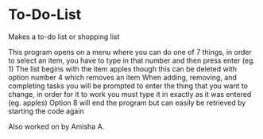 # To-Do-List
Makes a to-do list or shopping list

This program opens on a menu where you can do one of 7 things, in order to select an item, you have to type in that number and then press enter (eg. 1)
The list begins with the item apples though this can be deleted with option number 4 which removes an item
When adding, removing, and completing tasks you will be prompted to enter the thing that you want to change, in order for it to work you must type it in exactly as it was entered (eg. apples)
Option 8 will end the program but can easily be retrieved by starting the code again

Also worked on by Amisha A.
